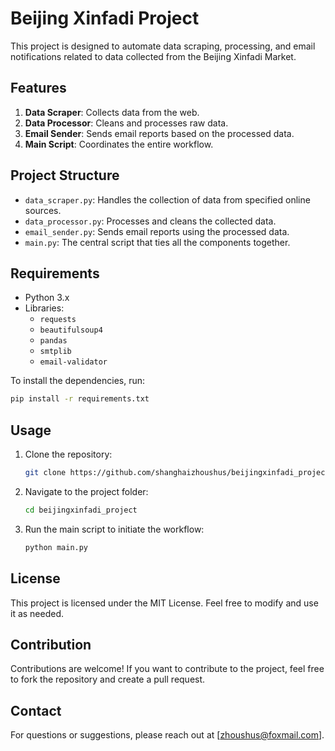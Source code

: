 
# Beijing Xinfadi Project

This project is designed to automate data scraping, processing, and email notifications related to data collected from the Beijing Xinfadi Market.

## Features
1. **Data Scraper**: Collects data from the web.
2. **Data Processor**: Cleans and processes raw data.
3. **Email Sender**: Sends email reports based on the processed data.
4. **Main Script**: Coordinates the entire workflow.

## Project Structure
- `data_scraper.py`: Handles the collection of data from specified online sources.
- `data_processor.py`: Processes and cleans the collected data.
- `email_sender.py`: Sends email reports using the processed data.
- `main.py`: The central script that ties all the components together.

## Requirements
- Python 3.x
- Libraries:
  - `requests`
  - `beautifulsoup4`
  - `pandas`
  - `smtplib`
  - `email-validator`

To install the dependencies, run:
```bash
pip install -r requirements.txt
```

## Usage
1. Clone the repository:
   ```bash
   git clone https://github.com/shanghaizhoushus/beijingxinfadi_project.git
   ```
2. Navigate to the project folder:
   ```bash
   cd beijingxinfadi_project
   ```
3. Run the main script to initiate the workflow:
   ```bash
   python main.py
   ```

## License
This project is licensed under the MIT License. Feel free to modify and use it as needed.

## Contribution
Contributions are welcome! If you want to contribute to the project, feel free to fork the repository and create a pull request.

## Contact
For questions or suggestions, please reach out at [zhoushus@foxmail.com].
